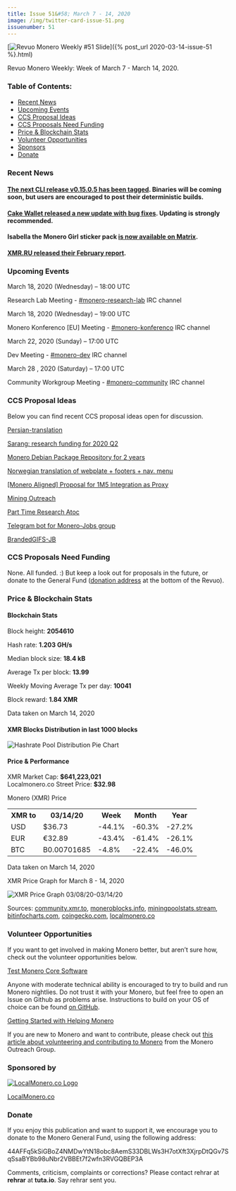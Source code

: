 ```yaml
---
title: Issue 51&#58; March 7 - 14, 2020
image: /img/twitter-card-issue-51.png
issuenumber: 51
---
```

[<img src="/img/img-issue51.png" alt="Revuo Monero Weekly #51 Slide" class="img-lead">]({% post_url 2020-03-14-issue-51 %}.html)

<p class="text-lead">Revuo Monero Weekly: Week of March 7 - March 14, 2020.</p>
<!--more-->

<h3>Table of Contents:</h3>
<ul class="contents">
    <li><a href="#news">Recent News</a></li>
    <li><a href="#events">Upcoming Events</a></li>
    <li><a href="#ideas">CCS Proposal Ideas</a></li>
    <li><a href="#proposals">CCS Proposals Need Funding</a></li>
    <li><a href="#stats">Price & Blockchain Stats</a></li>
    <li><a href="#volunteer">Volunteer Opportunities</a></li>
    <li><a href="#sponsor">Sponsors</a></li>
    <li><a href="#donate">Donate</a></li>
</ul>

<h3 id="news">Recent News</h3>

<div class="newsbyte">
    <h4><a href="https://www.reddit.com/r/Monero/comments/fg2uiq/cli_v01505_carbon_chamaeleon_has_been_tagged_you/" target="_blank">The next CLI release v0.15.0.5 has been tagged</a>. Binaries will be coming soon, but users are encouraged to post their deterministic builds.
    </h4>
</div>

<div class="newsbyte">
    <h4><a href="https://www.reddit.com/r/Monero/comments/ffedz6/update_cake_wallet_for_ios_version_3127_bug_fixes/" target="_blank">Cake Wallet released a new update with bug fixes</a>. Updating is strongly recommended.
    </h4>
</div>

<div class="newsbyte">
    <h4>Isabella the Monero Girl sticker pack <a href="https://matrix.org/blog/2020/03/13/this-week-in-matrix-2020-03-13#final-thoughts-" target="_blank">is now available on Matrix</a>.
    </h4>
</div>

<div class="newsbyte">
    <h4><a href="https://www.reddit.com/r/Monero/comments/filcwu/xmrrureport_february/" target="_blank">XMR.RU released their February report</a>.
    </h4>
</div>

<h3 id="events">Upcoming Events</h3>

<div class="event">
    <p class="date" markdown="1">March 18, 2020 (Wednesday) – 18:00 UTC</p>
    <p markdown="1">Research Lab Meeting - <a href="irc://chat.freenode.net/#monero-research-lab" target="_blank">#monero-research-lab</a> IRC channel</p>
</div>

<div class="event">
    <p class="date" markdown="1">March 18, 2020 (Wednesday) – 19:00 UTC</p>
    <p markdown="1">Monero Konferenco [EU] Meeting - <a href="irc://chat.freenode.net/#monero-konferenco" target="_blank">#monero-konferenco</a> IRC channel</p>
</div>

<div class="event">
    <p class="date" markdown="1">March 22, 2020 (Sunday) – 17:00 UTC</p>
    <p markdown="1">Dev Meeting - <a href="irc://chat.freenode.net/#monero-dev" target="_blank">#monero-dev</a> IRC channel</p>
</div>

<div class="event">
    <p class="date" markdown="1">March 28 , 2020 (Saturday) – 17:00 UTC</p>
    <p markdown="1">Community Workgroup Meeting - <a href="irc://chat.freenode.net/#monero-community" target="_blank">#monero-community</a> IRC channel</p>
</div>

<h3 id="ideas">CCS Proposal Ideas</h3>

<p>Below you can find recent CCS proposal ideas open for discussion.</p>

<div class="proposal">
<p><a href="https://repo.getmonero.org/monero-project/ccs-proposals/-/merge_requests/132" target="_blank">Persian-translation</a></p>
</div>

<div class="proposal">
<p><a href="https://repo.getmonero.org/monero-project/ccs-proposals/-/merge_requests/131" target="_blank">Sarang: research funding for 2020 Q2</a></p>
</div>

<div class="proposal">
<p><a href="https://repo.getmonero.org/monero-project/ccs-proposals/-/merge_requests/130" target="_blank">Monero Debian Package Repository for 2 years</a></p>
</div>

<div class="proposal">
<p><a href="https://repo.getmonero.org/monero-project/ccs-proposals/-/merge_requests/129" target="_blank">Norwegian translation of webplate + footers + nav. menu</a></p>
</div>

<div class="proposal">
<p><a href="https://repo.getmonero.org/monero-project/ccs-proposals/-/merge_requests/127" target="_blank">[Monero Aligned] Proposal for 1M5 Integration as Proxy</a></p>
</div>

<div class="proposal">
<p><a href="https://repo.getmonero.org/monero-project/ccs-proposals/merge_requests/124" target="_blank">Mining Outreach</a></p>
</div>

<div class="proposal">
<p><a href="https://repo.getmonero.org/monero-project/ccs-proposals/merge_requests/120" target="_blank">Part Time Research Atoc</a></p>
</div>

<div class="proposal">
<p><a href="https://repo.getmonero.org/monero-project/ccs-proposals/merge_requests/91" target="_blank">Telegram bot for Monero-Jobs group</a></p>
</div>

<div class="proposal">
<p><a href="https://repo.getmonero.org/monero-project/ccs-proposals/merge_requests/88" target="_blank">BrandedGIFS-JB</a></p>
</div>

<h3 id="proposals">CCS Proposals Need Funding</h3>

None. All funded. :) But keep a look out for proposals in the future, or donate to the General Fund (<a href="#donate">donation address</a> at the bottom of the Revuo).

<h3 id="stats">Price & Blockchain Stats</h3>

<h4 class="stat">Blockchain Stats</h4>

<div class="bcstats">
    <p>Block height: <b>2054610</b></p>
    <p>Hash rate: <b>1.203 GH/s</b></p>
    <p>Median block size: <b>18.4 kB</b></p>
    <p>Average Tx per block: <b>13.99</b></p>
    <p>Weekly Moving Average Tx per day: <b>10041</b></p>
    <p>Block reward: <b>1.84 XMR</b></p>
</div>
<p class="note">Data taken on March 14, 2020</p>

<h4 class="stat">XMR Blocks Distribution in last 1000 blocks</h4>
<p><img src="/img/hashrate-pool-distribution-0314.png" alt="Hashrate Pool Distribution Pie Chart"/></p>

<h4 class="stat">Price & Performance</h4>

<div class="price-intro">XMR Market Cap: <b>$641,223,021</b><br>Localmonero.co Street Price: <b>$32.98</b></div>

<p class="table-title">Monero (XMR) Price</p>
<table class="price-table">
  <tr class="row1">
    <th>XMR to</th>
    <th>03/14/20</th>
    <th>Week</th>
    <th>Month</th>
    <th>Year</th>
  </tr>
  <tr>
    <td data-th="XMR to">USD</td>
    <td data-th="03/14/20">$36.73</td>
    <td data-th="Week" class="red">-44.1%</td>
    <td data-th="Month" class="red">-60.3%</td>
    <td data-th="Year" class="red">-27.2%</td>
  </tr>
  <tr class="row3">
    <td data-th="XMR to">EUR</td>
    <td data-th="03/14/20">€32.89</td>
    <td data-th="Week" class="red">-43.4%</td>
    <td data-th="Month" class="red">-61.4%</td>
    <td data-th="Year" class="red">-26.1%</td>
  </tr>
  <tr>
    <td data-th="XMR to">BTC</td>
    <td data-th="03/14/20">B0.00701685</td>
    <td data-th="Week" class="red">-4.8%</td>
    <td data-th="Month" class="red">-22.4%</td>
    <td data-th="Year" class="red">-46.0%</td>
  </tr>
</table>
<p class="note">Data taken on March 14, 2020</p>

<p class="table-title">XMR Price Graph for March 8 - 14, 2020</p>

![XMR Price Graph 03/08/20-03/14/20](/img/weekly-chart-0314.png "XMR Price Graph 03/08/20-03/14/20") 

Sources: <a href="https://community.xmr.to/explorer/mainnet/" target="_blank">community.xmr.to</a>, <a href="https://moneroblocks.info/stats/transaction-stats" target="_blank">moneroblocks.info</a>, <a href="https://miningpoolstats.stream/monero" target="_blank">miningpoolstats.stream</a>, <a href="https://bitinfocharts.com/monero/" target="_blank">bitinfocharts.com</a>, <a href="https://www.coingecko.com/" target="_blank">coingecko.com</a>, <a href="https://localmonero.co/" target="_blank">localmonero.co</a>

<h3 id="volunteer">Volunteer Opportunities</h3>

<p>If you want to get involved in making Monero better, but aren’t sure how, check out the volunteer opportunities below.</p>

<div class="newsbyte">
    <p class="date"><a href="https://github.com/monero-project/monero" target="_blank">Test Monero Core Software</a></p>
    <p>Anyone with moderate technical ability is encouraged to try to build and run Monero nightlies. Do not trust it with your Monero, but feel free to open an Issue on Github as problems arise. Instructions to build on your OS of choice can be found <a href="https://github.com/monero-project/monero#compiling-monero-from-source" target="_blank">on GitHub</a>. </p>
</div>

<div class="newsbyte">
    <p class="date"><a href="https://github.com/monero-project/monero" target="_blank">Getting Started with Helping Monero</a></p>
    <p>If you are new to Monero and want to contribute, please check out <a href="https://www.monerooutreach.org/stories/getting-started-helping-monero.php" target="_blank">this article about volunteering and contributing to Monero</a> from the Monero Outreach Group. </p>
</div>

<h3 id="sponsor">Sponsored by</h3>

<p><a href="https://localmonero.co/" target="_blank"><img src="/img/localmonero-logo.png" alt="LocalMonero.co Logo" class="localmonero"></a></p>

<p class="text-center"><a href="https://localmonero.co/" target="_blank">LocalMonero.co</a></p>

<h3 id="donate">Donate</h3>

<p markdown="1">If you enjoy this publication and want to support it, we encourage you to donate to the Monero General Fund, using the following address:</p>

<p class="address" markdown="1">44AFFq5kSiGBoZ4NMDwYtN18obc8AemS33DBLWs3H7otXft3XjrpDtQGv7SqSsaBYBb98uNbr2VBBEt7f2wfn3RVGQBEP3A</p>

<!--p><a href="monero:44AFFq5kSiGBoZ4NMDwYtN18obc8AemS33DBLWs3H7otXft3XjrpDtQGv7SqSsaBYBb98uNbr2VBBEt7f2wfn3RVGQBEP3A" class="qr"><img src="/img/donate-monero.png"></a></p-->

Comments, criticism, complaints or corrections? Please contact rehrar at **rehrar** at **tuta.io**. Say rehrar sent you.